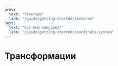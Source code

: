 ```yaml
---
prev:
  text: "Текстуры"
  link: "/guide/getting-started/textures"
next:
  text: "Система координат"
  link: "/guide/getting-started/coordinate-system"
---
```


# Трансформации
